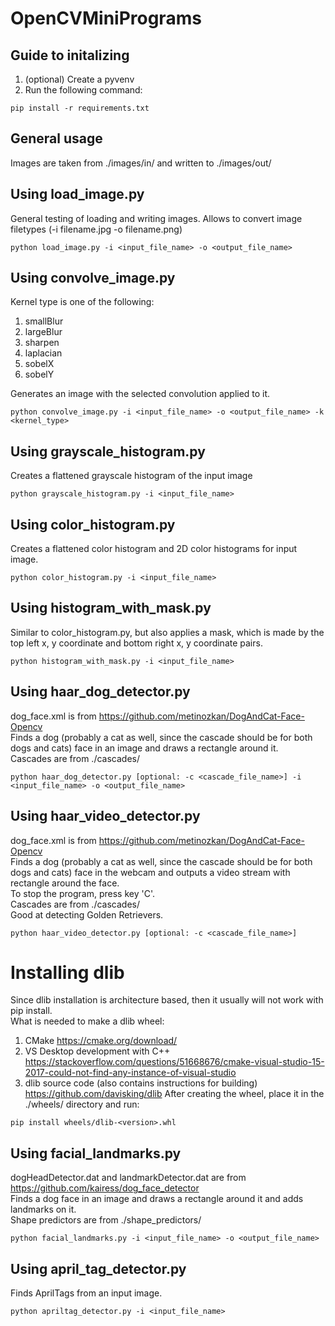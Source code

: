 # OpenCVMiniPrograms

## Guide to initalizing
1. (optional) Create a pyvenv
2. Run the following command:
```
pip install -r requirements.txt
```
## General usage
Images are taken from ./images/in/ and written to ./images/out/

## Using load_image.py
General testing of loading and writing images. Allows to convert image filetypes (-i filename.jpg -o filename.png)
```
python load_image.py -i <input_file_name> -o <output_file_name>
```
## Using convolve_image.py
Kernel type is one of the following:
1. smallBlur
2. largeBlur
3. sharpen
4. laplacian
5. sobelX
6. sobelY

Generates an image with the selected convolution applied to it.
```
python convolve_image.py -i <input_file_name> -o <output_file_name> -k <kernel_type>
```
## Using grayscale_histogram.py
Creates a flattened grayscale histogram of the input image
```
python grayscale_histogram.py -i <input_file_name>
```
## Using color_histogram.py
Creates a flattened color histogram and 2D color histograms for input image.
```
python color_histogram.py -i <input_file_name>
```
## Using histogram_with_mask.py
Similar to color_histogram.py, but also applies a mask, which is made by the top left x, y coordinate and bottom right x, y coordinate pairs.
```
python histogram_with_mask.py -i <input_file_name>
```
## Using haar_dog_detector.py
dog_face.xml is from https://github.com/metinozkan/DogAndCat-Face-Opencv <br>
Finds a dog (probably a cat as well, since the cascade should be for both dogs and cats) face in an image and draws a rectangle around it.<br>
Cascades are from ./cascades/
```
python haar_dog_detector.py [optional: -c <cascade_file_name>] -i <input_file_name> -o <output_file_name>
```
## Using haar_video_detector.py
dog_face.xml is from https://github.com/metinozkan/DogAndCat-Face-Opencv <br>
Finds a dog (probably a cat as well, since the cascade should be for both dogs and cats) face in the webcam and outputs a video stream with rectangle around the face.<br>
To stop the program, press key 'C'.<br>
Cascades are from ./cascades/ <br>
Good at detecting Golden Retrievers.
```
python haar_video_detector.py [optional: -c <cascade_file_name>]
```
# Installing dlib
Since dlib installation is architecture based, then it usually will not work with pip install.<br>
What is needed to make a dlib wheel:
1. CMake https://cmake.org/download/
2. VS Desktop development with C++ https://stackoverflow.com/questions/51668676/cmake-visual-studio-15-2017-could-not-find-any-instance-of-visual-studio
3. dlib source code (also contains instructions for building) https://github.com/davisking/dlib
After creating the wheel, place it in the ./wheels/ directory and run:
```
pip install wheels/dlib-<version>.whl
```
## Using facial_landmarks.py
dogHeadDetector.dat and landmarkDetector.dat are from https://github.com/kairess/dog_face_detector <br>
Finds a dog face in an image and draws a rectangle around it and adds landmarks on it.<br>
Shape predictors are from ./shape_predictors/
```
python facial_landmarks.py -i <input_file_name> -o <output_file_name>
```
## Using april_tag_detector.py
Finds AprilTags from an input image.
```
python apriltag_detector.py -i <input_file_name>
```
